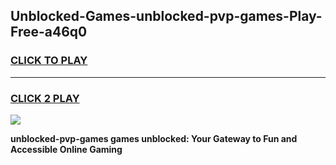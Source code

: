 
## Unblocked-Games-unblocked-pvp-games-Play-Free-a46q0
<h3>
<a href="https://premium76.site?title=unblocked-pvp-games&ref=15A">CLICK TO PLAY</a></h3>
<hr>

<h3>
<a href="https://premium76.site?title=unblocked-pvp-games&ref=15A">CLICK 2 PLAY</a>
  
</h3>

<a href="https://premium76.site?title=unblocked-pvp-games&ref=15A"><img src="https://clearcache.store/games.png"></a>


**unblocked-pvp-games games unblocked: Your Gateway to Fun and Accessible Online Gaming**
